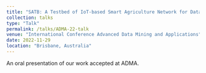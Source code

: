 ```yaml
---
title: "SATB: A Testbed of IoT-based Smart Agriculture Network for Dataset Generation"
collection: talks
type: "Talk"
permalink: /talks/ADMA-22-talk
venue: "International Conference Advanced Data Mining and Applications"
date: 2022-11-29
location: "Brisbane, Australia"
---
```


An oral presentation of our work accepted at ADMA.
